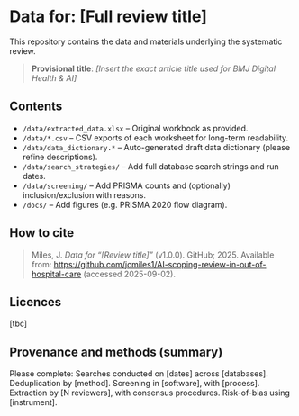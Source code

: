 # Data for: [Full review title]

This repository contains the data and materials underlying the systematic review.

> **Provisional title**: *[Insert the exact article title used for BMJ Digital Health & AI]*

## Contents
- `/data/extracted_data.xlsx` – Original workbook as provided.
- `/data/*.csv` – CSV exports of each worksheet for long-term readability.
- `/data/data_dictionary.*` – Auto-generated draft data dictionary (please refine descriptions).
- `/data/search_strategies/` – Add full database search strings and run dates.
- `/data/screening/` – Add PRISMA counts and (optionally) inclusion/exclusion with reasons.
- `/docs/` – Add figures (e.g. PRISMA 2020 flow diagram).

## How to cite
> Miles, J. *Data for “[Review title]”* (v1.0.0). GitHub; 2025. Available from: https://github.com/jcmiles1/AI-scoping-review-in-out-of-hospital-care (accessed 2025-09-02).

## Licences
[tbc]

## Provenance and methods (summary)
Please complete: Searches conducted on [dates] across [databases]. Deduplication by [method]. Screening in [software], with [process]. Extraction by [N reviewers], with consensus procedures. Risk-of-bias using [instrument].

